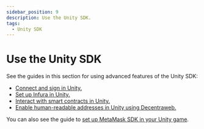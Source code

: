 ```yaml
---
sidebar_position: 9
description: Use the Unity SDK.
tags:
  - Unity SDK
---
```


# Use the Unity SDK

See the guides in this section for using advanced features of the Unity SDK:

- [Connect and sign in Unity.](connect-and-sign.md)
- [Set up Infura in Unity.](infura.md)
- [Interact with smart contracts in Unity.](smart-contracts/index.md)
- [Enable human-readable addresses in Unity using Decentraweb.](dweb.md)

You can also see the guide to [set up MetaMask SDK in your Unity game](../../connect/metamask-sdk/gaming/).
